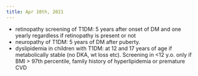 ```yaml
---
title: Apr 10th, 2021
---
```


- retinopathy screening of T1DM: 5 years after onset of DM and one yearly regardless if retinopathy is present or not
- neuropathy of T1DM: 5 years of DM after puberty.
- dyslipidemia in children with T1DM: at 12 and 17 years of age if metabolically stable (no DKA, wt loss etc). Screening in <12 y.o. only if BMI > 97th percentile, family history of hyperlipidemia or premature CVD